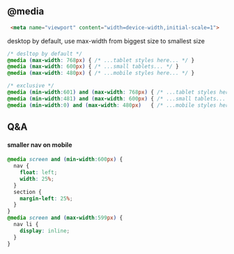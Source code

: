 
## @media

```html
 <meta name="viewport" content="width=device-width,initial-scale=1">
```

desktop by default, use max-width from biggest size to smallest size

```css
/* desltop by default */
@media (max-width: 768px) { /* ...tablet styles here... */ }
@media (max-width: 600px) { /* ...small tablets... */ }
@media (max-width: 480px) { /* ...mobile styles here... */ }
```

```css
/* exclusive */
@media (min-width:601) and (max-width: 768px) { /* ...tablet styles here... */ }
@media (min-width:481) and (max-width: 600px) { /* ...small tablets... */ }
@media (min-width:0) and (max-width: 480px)   { /* ...mobile styles here... */ }
```

## Q&A

#### smaller nav on mobile 

```css  
@media screen and (min-width:600px) {
  nav {
    float: left;
    width: 25%;
  }
  section {
    margin-left: 25%;
  }
}
@media screen and (max-width:599px) {
  nav li {
    display: inline;
  }
}
```